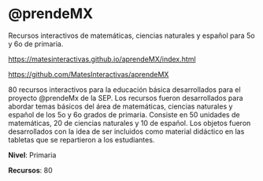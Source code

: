 # @prendeMX
Recursos interactivos de matemáticas, ciencias naturales y español para 5o y 6o de primaria.

https://matesinteractivas.github.io/aprendeMX/index.html

https://github.com/MatesInteractivas/aprendeMX

80 recursos interactivos para la educación básica desarrollados para el proyecto @prendeMx de la SEP. Los recursos fueron desarrollados para abordar temas básicos del área de matemáticas, ciencias naturales y español de los 5o y 6o grados de primaria. Consiste en 50 unidades de matemáticas, 20 de ciencias naturales y 10 de español. Los objetos fueron desarrollados con la idea de ser incluidos como material didáctico en las tabletas que se repartieron a los estudiantes.

**Nivel**: Primaria

**Recursos**: 80